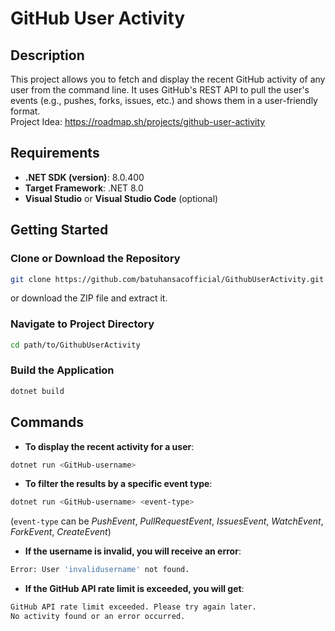 # GitHub User Activity

## Description
This project allows you to fetch and display the recent GitHub activity of any user from the command line. It uses GitHub's REST API to pull the user's events (e.g., pushes, forks, issues, etc.) and shows them in a user-friendly format.<br>
Project Idea: https://roadmap.sh/projects/github-user-activity

## Requirements
- **.NET SDK (version)**: 8.0.400
- **Target Framework**: .NET 8.0 
- **Visual Studio** or **Visual Studio Code** (optional)

## Getting Started

### Clone or Download the Repository
```bash
git clone https://github.com/batuhansacofficial/GithubUserActivity.git
```
or download the ZIP file and extract it.

### Navigate to Project Directory
```bash
cd path/to/GithubUserActivity
```

### Build the Application
```bash
dotnet build
```

## Commands
- **To display the recent activity for a user**:
```bash
dotnet run <GitHub-username>
```
- **To filter the results by a specific event type**:
```bash
dotnet run <GitHub-username> <event-type>
```
(`event-type` can be *PushEvent*, *PullRequestEvent*, *IssuesEvent*, *WatchEvent*, *ForkEvent*, *CreateEvent*)
- **If the username is invalid, you will receive an error**:
```bash
Error: User 'invalidusername' not found.
```
- **If the GitHub API rate limit is exceeded, you will get**:
```bash
GitHub API rate limit exceeded. Please try again later.
No activity found or an error occurred.
```
